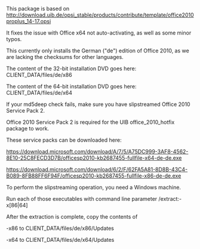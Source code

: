 This package is based on http://download.uib.de/opsi_stable/products/contribute/template/office2010proplus_14-17.opsi

It fixes the issue with Office x64 not auto-activating, as well as some minor typos.

This currently only installs the German ("de") edition of Office 2010, as we are lacking the checksums for other languages.

The content of the 32-bit installation DVD goes here: CLIENT_DATA/files/de/x86

The content of the 64-bit installation DVD goes here: CLIENT_DATA/files/de/x64

If your md5deep check fails, make sure you have slipstreamed Office 2010 Service Pack 2.

Office 2010 Service Pack 2 is required for the UIB office_2010_hotfix package to work.

These service packs can be downloaded here:

https://download.microsoft.com/download/A/7/5/A75DC999-3AF8-4562-8E10-25C8FECD3D7B/officesp2010-kb2687455-fullfile-x64-de-de.exe

https://download.microsoft.com/download/6/2/F/62FA5A81-8D8B-43C4-B089-8FB88FF6F94F/officesp2010-kb2687455-fullfile-x86-de-de.exe

To perform the slipstreaming operation, you need a Windows machine.

Run each of those executables with command line parameter /extract:<somedir>-x[86|64]

After the extraction is complete, copy the contents of 

<somedir>-x86 to CLIENT_DATA/files/de/x86/Updates 

<somedir>-x64 to CLIENT_DATA/files/de/x64/Updates 
